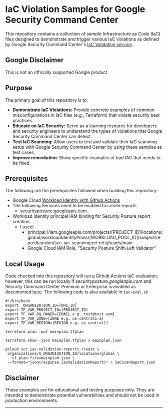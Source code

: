# IaC Violation Samples for Google Security Command Center

This repository contains a collection of sample Infrastructure as Code (IaC) files designed to demonstrate and trigger various IaC violations as defined by Google Security Command Center's [IaC Validation service](https://cloud.google.com/security-command-center/docs/validate-iac).

## Google Disclaimer
This is not an officially supported Google product

## Purpose

The primary goal of this repository is to:

*   **Demonstrate IaC Violations:** Provide concrete examples of common misconfigurations in IaC files (e.g., Terraform) that violate security best practices.
*   **Educate on IaC Security:** Serve as a learning resource for developers and security engineers to understand the types of violations that Google Security Command Center can detect.
*   **Test IaC Scanning:** Allow users to test and validate their IaC scanning setup with Google Security Command Center by using these samples as test cases.
*   **Improve remediation**: Show specific examples of bad IAC that needs to be fixed.

## Prerequisites 
The following are the prerequisites followed when building this repository:

* Google Cloud [Workload Identity with Github Actions](https://cloud.google.com/iam/docs/workload-identity-federation-with-deployment-pipelines#github-actions)
* The following Services need to be enabled to create reports
     - securityposture.googleapis.com
* Workload Identity principal IAM binding for Security Posture report creation.
    - I used:
        - principal://iam.googleapis.com/projects/[PROJECT_ID]/locations/global/workloadIdentityPools/[WORKLOAD_POOL_ID]/subject/repo:dreardon/scc-iac-scanning:ref:refs/heads/main
        - Google Cloud IAM Role, "Security Posture Shift-Left Validator" 
## Local Usage
Code checked into this repository will run a Github Actions IaC evaluation; however, this can be run locally if *securityposture.googleapis.com* and Security Command Center Premium or Enterprise is enabled as documented [here](https://cloud.google.com/security-command-center/docs/validate-iac#gcloud-create-iac). The following code is also available in `iac-eval.sh`

```shell
#!/bin/bash
export _ORGANIZATION_ID=[ORG_ID]
export TF_VAR_PROJECT_ID=[PROJECT_ID]
export TF_VAR_BQ_OWNER=[EMAIL e.g. test@test.com]
export TF_VAR_ZONE=[ZONE e.g. us-central1-a]
export TF_VAR_REGION=[REGION e.g. us-central1] 

terraform plan -out mainplan.tfplan

terraform show -json mainplan.tfplan > mainplan.json

gcloud scc iac-validation-reports create \
 organizations/$_ORGANIZATION_ID/locations/global \
 --tf-plan-file=mainplan.json \
 --format="json(response.iacValidationReport)" > IaCScanReport.json
```

## Disclaimer

These examples are for educational and testing purposes only. They are intended to demonstrate potential vulnerabilities and should not be used in production environments.

---
